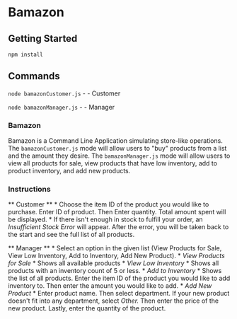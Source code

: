 # Bamazon

## Getting Started

`npm install`

## Commands

`node bamazonCustomer.js` - - Customer

`node bamazonManager.js` - - Manager

### Bamazon

Bamazon is a Command Line Application simulating store-like operations. The `bamazonCustomer.js` mode will allow users to "buy" products from a list and the amount they desire. The `bamazonManager.js` mode will allow users to view all products for sale, view products that have low inventory, add to product inventory, and add new products. 

### Instructions

** Customer **
	* Choose the item ID of the product you would like to purchase. Enter ID of product. Then Enter quantity. Total amount spent will be displayed.
		* If there isn't enough in stock to fulfill your order, an _Insufficient Stock Error_ will appear. After the error, you will be taken back to the start and see the full list of all products.

** Manager **
	* Select an option in the given list (View Products for Sale, View Low Inventory, Add to Inventory, Add New Product).
		* _View Products for Sale_
			* Shows all available products
		* _View Low Inventory_
			* Shows all products with an inventory count of 5 or less. 
		* _Add to Inventory_
			* Shows the list of all products. Enter the item ID of the product you would like to add inventory to. Then enter the amount you would like to add.
		* _Add New Product_
			* Enter product name. Then select department. If your new product doesn't fit into any department, select _Other._ Then enter the price of the new product. Lastly, enter the quantity of the product.




